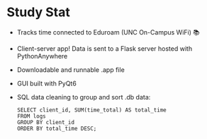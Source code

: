 # Study Stat

* Tracks time connected to Eduroam (UNC On-Campus WiFi) 📚

* Client-server app! Data is sent to a Flask server hosted with PythonAnywhere

* Downloadable and runnable .app file

* GUI built with PyQt6

* SQL data cleaning to group and sort .db data:
    ```
    SELECT client_id, SUM(time_total) AS total_time
    FROM logs
    GROUP BY client_id
    ORDER BY total_time DESC;